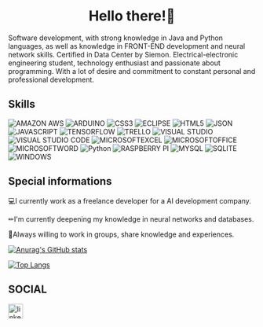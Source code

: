 <h1 align="center">Hello there!👋</h1>

Software development, with strong knowledge in Java and Python languages, as well as knowledge in FRONT-END development and neural network skills. Certified in Data Center by Siemon. Electrical-electronic engineering student, technology enthusiast and passionate about programming. With a lot of desire and commitment to constant personal and professional development.

## Skills
![AMAZON AWS](https://img.shields.io/badge/Amazon_AWS-FF9900?style=for-the-badge&logo=amazonaws&logoColor=white)
![ARDUINO](https://img.shields.io/badge/Arduino-00979D?style=for-the-badge&logo=Arduino&logoColor=white)
![CSS3](https://img.shields.io/badge/CSS3-1572B6?style=for-the-badge&logo=css3&logoColor=white)
![ECLIPSE](https://img.shields.io/badge/Eclipse-2C2255?style=for-the-badge&logo=eclipse&logoColor=white)
![HTML5](https://img.shields.io/badge/HTML5-E34F26?style=for-the-badge&logo=html5&logoColor=white)
![JSON](https://img.shields.io/badge/json-5E5C5C?style=for-the-badge&logo=json&logoColor=white)
![JAVASCRIPT](https://img.shields.io/badge/JavaScript-323330?style=for-the-badge&logo=javascript&logoColor=F7DF1E)
![TENSORFLOW](https://img.shields.io/badge/TensorFlow-FF6F00?style=for-the-badge&logo=TensorFlow&logoColor=white)
![TRELLO](https://img.shields.io/badge/Trello-0052CC?style=for-the-badge&logo=trello&logoColor=white)
![VISUAL STUDIO](https://img.shields.io/badge/Visual_Studio-5C2D91?style=for-the-badge&logo=visual%20studio&logoColor=white)
![VISUAL STUDIO CODE](https://img.shields.io/badge/Visual_Studio_Code-0078D4?style=for-the-badge&logo=visual%20studio%20code&logoColor=white)
![MICROSOFTEXCEL](https://img.shields.io/badge/Microsoft_Excel-217346?style=for-the-badge&logo=microsoft-excel&logoColor=white)
![MICROSOFTOFFICE](https://img.shields.io/badge/Microsoft_Office-D83B01?style=for-the-badge&logo=microsoft-office&logoColor=white)
![MICROSOFTWORD](https://img.shields.io/badge/Microsoft_Word-2B579A?style=for-the-badge&logo=microsoft-word&logoColor=white)
![Python](https://img.shields.io/badge/Python-FFD43B?style=for-the-badge&logo=python&logoColor=blue)
![RASPBERRY PI](https://img.shields.io/badge/Raspberry%20Pi-A22846?style=for-the-badge&logo=Raspberry%20Pi&logoColor=white)
![MYSQL](https://img.shields.io/badge/MySQL-005C84?style=for-the-badge&logo=mysql&logoColor=white)
![SQLITE](https://img.shields.io/badge/Sqlite-003B57?style=for-the-badge&logo=sqlite&logoColor=white)
![WINDOWS](https://img.shields.io/badge/Windows_11-0078d4?style=for-the-badge&logo=windows-11&logoColor=white)

## Special informations
💻I currently work as a freelance developer for a AI development company.

✏I'm currently deepening my knowledge in neural networks and databases.

🚀Always willing to work in groups, share knowledge and experiences.

[![Anurag's GitHub stats](https://github-readme-stats.vercel.app/api?username=GabrielHSSilveira&show_icons=true&theme=radical)](https://github.com/anuraghazra/github-readme-stats)

[![Top Langs](https://github-readme-stats.vercel.app/api/top-langs/?username=GabrielHSSilveira&layout=donut&show_icons=true&theme=radical)](https://github.com/anuraghazra/github-readme-stats)

## SOCIAL
[<img src='https://img.shields.io/badge/LinkedIn-0077B5?style=for-the-badge&logo=linkedin&logoColor=white' alt='linkedin' height='30'>](https://www.linkedin.com/in/gabriel-henrique-sanches-silveira-280004187/)



